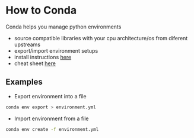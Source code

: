 # How to Conda

Conda helps you manage python environments
- source compatible libraries with your cpu architecture/os from diferent upstreams
- export/import environment setups
- install instructions [here](https://docs.conda.io/en/latest/miniconda.html)
- cheat sheet [here](https://docs.conda.io/projects/conda/en/latest/_downloads/843d9e0198f2a193a3484886fa28163c/conda-cheatsheet.pdf)


## Examples

- Export environment into a file
```bash
conda env export > environment.yml
```

- Import environment from a file

```bash
conda env create -f environment.yml
```